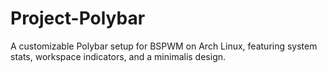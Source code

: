 # Project-Polybar
A customizable Polybar setup for BSPWM on Arch Linux, featuring system stats, workspace indicators, and a minimalis design.
